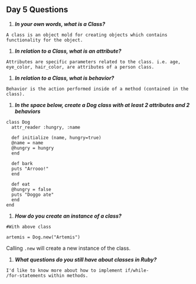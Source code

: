 ## Day 5 Questions

1. ***In your own words, what is a Class?***
```
A class is an object mold for creating objects which contains functionality for the object.
```
1. ***In relation to a Class, what is an attribute?***
```
Attributes are specific parameters related to the class. i.e. age, eye_color, hair_color, are attributes of a person class.
```
1. ***In relation to a Class, what is behavior?***
```
Behavior is the action performed inside of a method (contained in the class).
```
1. ***In the space below, create a Dog class with at least 2 attributes and 2 behaviors***

```
class Dog
  attr_reader :hungry, :name

  def initialize (name, hungry=true)
  @name = name
  @hungry = hungry
  end

  def bark
  puts "Arrooo!"
  end

  def eat
  @hungry = false
  puts "Doggo ate"
  end
end
```

1. ***How do you create an instance of a class?***


```
#With above class

artemis = Dog.new("Artemis")

```
Calling `.new` will create a new instance of the class.

1. ***What questions do you still have about classes in Ruby?***
```
I'd like to know more about how to implement if/while-
/for-statements within methods.
```
